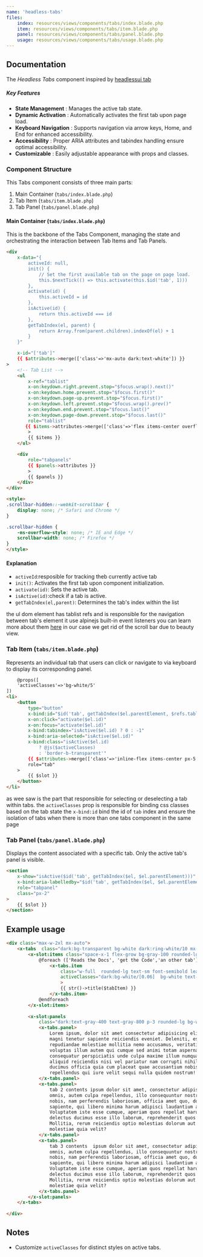 ```yaml
---
name: 'headless-tabs'
files:
    index: resources/views/components/tabs/index.blade.php
    item: resources/views/components/tabs/item.blade.php
    panel: resources/views/components/tabs/panel.blade.php
    usage: resources/views/components/tabs/usage.blade.php
---
```


## Documentation 

The *Headless Tabs* component inspired by [headlessui tab](https://headlessui.com/v1/vue/tabs)

##### Key Features

- **State Management** : Manages the active tab state.
- **Dynamic Activation** : Automatically activates the first tab upon page load.
- **Keyboard Navigation** : Supports navigation via arrow keys, Home, and End for enhanced accessibility.
- **Accessibility** : Proper ARIA attributes and tabindex handling ensure optimal accessibility.
- **Customizable** : Easily adjustable appearance with props and classes.

### Component Structure
This Tabs component consists of three main parts:
1. Main Container (``tabs/index.blade.php``) 
2. Tab Item (``tabs/item.blade.php``) 
3. Tab Panel (``tabs/panel.blade.php``) 

#### Main Container (``tabs/index.blade.php``)

This is the backbone of the Tabs Component, managing the state and orchestrating the interaction between Tab Items and Tab Panels.

```html
<div
    x-data="{
        activeId: null,
        init() {
            // Set the first available tab on the page on page load.
            this.$nextTick(() => this.activate(this.$id('tab', 1)))
        },  
        activate(id) {
            this.activeId = id
        },
        isActive(id) {
            return this.activeId === id
        },
        getTabIndex(el, parent) {
            return Array.from(parent.children).indexOf(el) + 1
        }
    }"

    x-id="['tab']"
    {{ $attributes->merge(['class'=>'mx-auto dark:text-white']) }}
>
    <!-- Tab List -->
    <ul
        x-ref="tablist"
        x-on:keydown.right.prevent.stop="$focus.wrap().next()"
        x-on:keydown.home.prevent.stop="$focus.first()"
        x-on:keydown.page-up.prevent.stop="$focus.first()"
        x-on:keydown.left.prevent.stop="$focus.wrap().prev()"
        x-on:keydown.end.prevent.stop="$focus.last()"
        x-on:keydown.page-down.prevent.stop="$focus.last()"
        role="tablist"
       {{ $items->attributes->merge(['class'=>'flex items-center overflow-x-auto scroll-smooth scrollbar-hidden'])}}
        >
        {{ $items }}
    </ul>

    <div 
        role="tabpanels"
        {{ $panels->attributes }}
        >
        {{ $panels }}
    </div>
</div>

<style>
.scrollbar-hidden::-webkit-scrollbar {
    display: none; /* Safari and Chrome */
}

.scrollbar-hidden {
    -ms-overflow-style: none; /* IE and Edge */
    scrollbar-width: none; /* Firefox */
}
</style>
```

#### Explanation
- ``activeId``:resposible for tracking theb currently active tab 
- ``init()``: Activates the first tab upon component initialization. 
- ``activate(id)``: Sets the active tab.
- ``isActive(id)``:check if a tab is active.
- ``getTabIndex(el,parent)``: Determines the tab's index within the list  

the ul dom element has tablist refs and is responsible for the navigation between tab's element it use alpinejs built-in event listeners you can learn more about them [here](https://alpinejs.dev/essentials/events) in our case we get rid of the scroll bar due to beauty view.

### Tab Item (``tabs/item.blade.php``) 

Represents an individual tab that users can click or navigate to via keyboard to display its corresponding panel. 

```html
    @props([
    'activeClasses'=>'bg-white/5'
])
<li>
    <button
        type="button"
        x-bind:id="$id('tab', getTabIndex($el.parentElement, $refs.tablist))"
        x-on:click="activate($el.id)"
        x-on:focus="activate($el.id)"
        x-bind:tabindex="isActive($el.id) ? 0 : -1"
        x-bind:aria-selected="isActive($el.id)"
        x-bind:class="isActive($el.id) 
            ? @js($activeClasses) 
            : 'border-b-transparent'"
        {{ $attributes->merge(['class'=>'inline-flex items-center px-5 rounded-t-md ']) }}
        role="tab"
    >
        {{ $slot }}
    </button>
</li>
```
as wee saw is the part that responsible for selecting or deselecting a tab within tabs.
the ``activeClasses`` prop is responsible for binding css classes based on the tab state 
the ``x-bind:id`` bind the id of `tab` index and ensure the isolation of tabs when there is more than one tabs component in the same page    

### Tab Panel (``tabs/panel.blade.php``) 

Displays the content associated with a specific tab. Only the active tab's panel is visible.

```html
<section
    x-show="isActive($id('tab', getTabIndex($el, $el.parentElement)))"
    x-bind:aria-labelledby="$id('tab', getTabIndex($el, $el.parentElement))"
    role="tabpanel"
    class="px-2"
>
    {{ $slot }}
</section>
```

## Example usage 

```html
<div class="max-w-2xl mx-auto">
    <x-tabs  class="dark:bg-transparent bg-white dark:ring-white/10 mx-auto max-w-full gap-x-1 overflow-x-auto rounded-xl p-2 shadow-sm">
        <x-slot:items class="space-x-1 flex-grow bg-gray-100 rounded-lg dark:bg-white/10 p-1">
            @foreach (['Reads the Docs', 'get the Code','an other tab'] as $tabItem)
                <x-tabs.item 
                    class="w-full  rounded-lg text-sm font-semibold leading-5 outline-none transition duration-75 ring-white/10 ring-offset-1 ring-offset-transparent focus:ring-1  focus:outline-none dark:hover:bg-white/5   px-3 py-2.5" 
                    activeClasses="dark:bg-white/[0.06]  bg-white text-violet-500"
                    >
                    {{ str()->title($tabItem) }}
                </x-tabs.item>
            @endforeach
        </x-slot:items>
    
        <x-slot:panels
            class="dark:text-gray-400 text-gray-800 p-3 rounded-lg bg-white/5 mt-1.5">
            <x-tabs.panel>
                Lorem ipsum, dolor sit amet consectetur adipisicing elit. Voluptatem culpa aspernatur vel fugit
                magni tenetur sapiente reiciendis eveniet. Deleniti, esse! Rem a nihil sequi numquam quaerat culpa
                repudiandae molestiae mollitia nemo accusamus, veritatis ex, magnam architecto inventore harum vel
                voluptas illum autem qui cumque sed animi totam aspernatur! Provident nesciunt recusandae,
                consequatur perspiciatis unde culpa maxime illum numquam at rem vero adipisci in saepe tempore fuga
                aliquid reiciendis nisi vel pariatur nam corrupti nihil, molestiae nemo. Aliquid, quidem! Ipsa
                ducimus officia quia cum placeat quae accusantium nobis commodi repudiandae sed. Perferendis minus
                repellendus qui iure velit sequi nulla quidem nostrum!
            </x-tabs.panel>
            <x-tabs.panel>
                tab 2 contents ipsum dolor sit amet, consectetur adipisicing elit. Ut vel doloribus repellat nemo cumque et rerum
                omnis, autem culpa repellendus, illo consequuntur nostrum? Dolore eaque obcaecati maiores eius repudiandae
                nobis, nam perferendis laboriosam, officia amet quo, doloremque ab reprehenderit! Quia error, fugit sunt,
                sapiente, qui libero minima harum adipisci laudantium ad blanditiis quaerat animi beatae consectetur.
                Voluptatem iste esse cumque, aperiam quos repellat harum. Vel veniam id blanditiis animi exercitationem quia
                delectus ducimus esse illo laborum, reprehenderit quos quo eius repudiandae illum aperiam corporis?
                Mollitia, rerum reiciendis optio molestias dolorum aut autem quae voluptatibus. Fuga architecto atque
                molestiae quia velit?
            </x-tabs.panel>
            <x-tabs.panel>
                tab 3 contents  ipsum dolor sit amet, consectetur adipisicing elit. Ut vel doloribus repellat nemo cumque et rerum
                omnis, autem culpa repellendus, illo consequuntur nostrum? Dolore eaque obcaecati maiores eius repudiandae
                nobis, nam perferendis laboriosam, officia amet quo, doloremque ab reprehenderit! Quia error, fugit sunt,
                sapiente, qui libero minima harum adipisci laudantium ad blanditiis quaerat animi beatae consectetur.
                Voluptatem iste esse cumque, aperiam quos repellat harum. Vel veniam id blanditiis animi exercitationem quia
                delectus ducimus esse illo laborum, reprehenderit quos quo eius repudiandae illum aperiam corporis?
                Mollitia, rerum reiciendis optio molestias dolorum aut autem quae voluptatibus. Fuga architecto atque
                molestiae quia velit?
            </x-tabs.panel>
        </x-slot:panels>
    </x-tabs>
    
</div>
```
## Notes
 - Customize ``activeClasses`` for distinct styles on active tabs.
